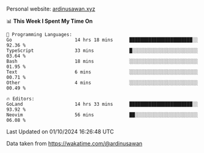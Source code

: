 Personal website: [ardinusawan.xyz](https://ardinusawan.xyz)

<!--START_SECTION:waka-->
📊 **This Week I Spent My Time On** 

```text
💬 Programming Languages: 
Go                       14 hrs 18 mins      ███████████████████████░░   92.36 % 
TypeScript               33 mins             █░░░░░░░░░░░░░░░░░░░░░░░░   03.64 % 
Bash                     18 mins             ░░░░░░░░░░░░░░░░░░░░░░░░░   01.95 % 
Text                     6 mins              ░░░░░░░░░░░░░░░░░░░░░░░░░   00.71 % 
Other                    4 mins              ░░░░░░░░░░░░░░░░░░░░░░░░░   00.49 % 

🔥 Editors: 
GoLand                   14 hrs 33 mins      ███████████████████████░░   93.92 % 
Neovim                   56 mins             ██░░░░░░░░░░░░░░░░░░░░░░░   06.08 % 
```


 Last Updated on 01/10/2024 16:26:48 UTC
<!--END_SECTION:waka-->
Data taken from https://wakatime.com/@ardinusawan
